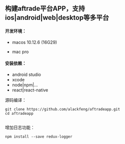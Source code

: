 ```

```

## 构建aftrade平台APP，支持ios\|android\|web\|desktop等多平台

#### 开发环境：

* macos 10.12.6 \(16G29\)

* mac pro

#### 安装依赖：

* android studio
* xcode
* node\|npm\|...
* react\|react-native

源码编译：

```
git clone https://github.com/alackfeng/aftradeapp.git
cd aftradeapp


```

增加日志功能：

```
npm install --save redux-logger
```



